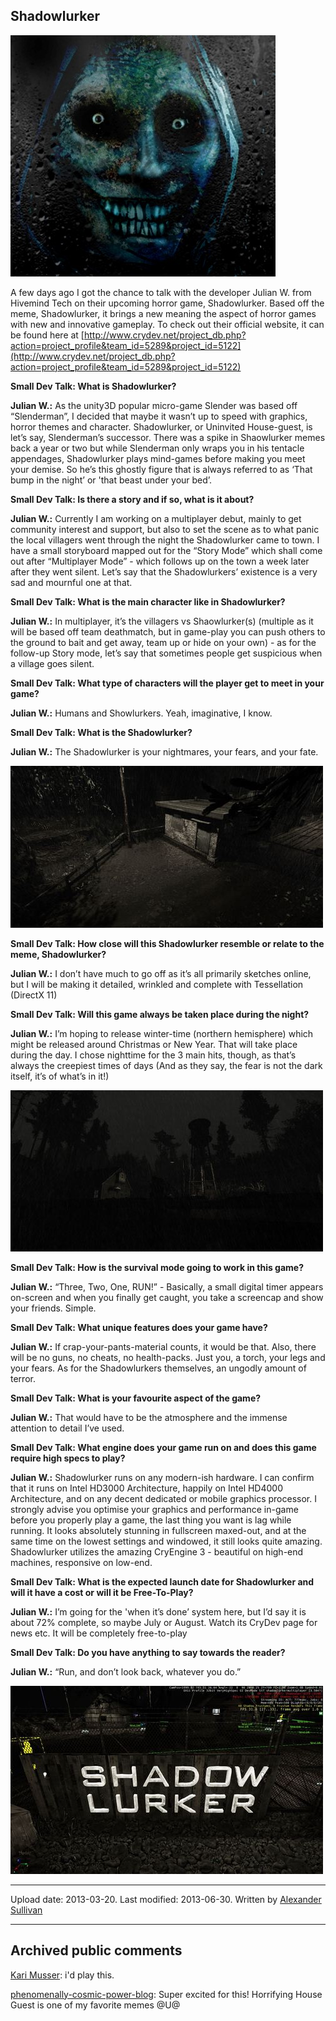 ## Shadowlurker

![image](src\articleArchive\authorAlexanderSullivan\2013-03-20_Shadowlurker\image1.jpg)

A few days ago I got the chance to talk with the developer Julian W. from Hivemind Tech on their upcoming horror game, Shadowlurker. Based off the meme, Shadowlurker, it brings a new meaning the aspect of horror games with new and innovative gameplay. To check out their official website, it can be found here at [http://www.crydev.net/project_db.php?action=project_profile&team_id=5289&project_id=5122](http://www.crydev.net/project_db.php?action=project_profile&team_id=5289&project_id=5122)

**Small Dev Talk: What is Shadowlurker?**

**Julian W.:** As the unity3D popular micro-game Slender was based off “Slenderman”, I decided that maybe it wasn’t up to speed with graphics, horror themes and character. Shadowlurker, or Uninvited House-guest, is let’s say, Slenderman’s successor. There was a spike in Shaowlurker memes back a year or two but while Slenderman only wraps you in his tentacle appendages, Shadowlurker plays mind-games before making you meet your demise. So he’s this ghostly figure that is always referred to as ‘That bump in the night’ or 'that beast under your bed’.

**Small Dev Talk: Is there a story and if so, what is it about?**

**Julian W.:** Currently I am working on a multiplayer debut, mainly to get community interest and support, but also to set the scene as to what panic the local villagers went through the night the Shadowlurker came to town. I have a small storyboard mapped out for the “Story Mode” which shall come out after “Multiplayer Mode” - which follows up on the town a week later after they went silent. Let’s say that the Shadowlurkers’ existence is a very sad and mournful one at that.

**Small Dev Talk: What is the main character like in Shadowlurker?**

**Julian W.:** In multiplayer, it’s the villagers vs Shaowlurker(s) (multiple as it will be based off team deathmatch, but in game-play you can push others to the ground to bait and get away, team up or hide on your own) - as for the follow-up Story mode, let’s say that sometimes people get suspicious when a village goes silent.

**Small Dev Talk: What type of characters will the player get to meet in your game?**

**Julian W.:** Humans and Showlurkers. Yeah, imaginative, I know.

**Small Dev Talk: What is the Shadowlurker?**

**Julian W.:** The Shadowlurker is your nightmares, your fears, and your fate.

![image](src\articleArchive\authorAlexanderSullivan\2013-03-20_Shadowlurker\image2.jpg)

**Small Dev Talk: How close will this Shadowlurker resemble or relate to the meme, Shadowlurker?**

**Julian W.:** I don’t have much to go off as it’s all primarily sketches online, but I will be making it detailed, wrinkled and complete with Tessellation (DirectX 11)

**Small Dev Talk: Will this game always be taken place during the night?**

**Julian W.:** I’m hoping to release winter-time (northern hemisphere) which might be released around Christmas or New Year. That will take place during the day. I chose nighttime for the 3 main hits, though, as that’s always the creepiest times of days (And as they say, the fear is not the dark itself, it’s of what’s in it!)

![image](src\articleArchive\authorAlexanderSullivan\2013-03-20_Shadowlurker\image3.jpg)

**Small Dev Talk: How is the survival mode going to work in this game?**

**Julian W.:** “Three, Two, One, RUN!” - Basically, a small digital timer appears on-screen and when you finally get caught, you take a screencap and show your friends. Simple.

**Small Dev Talk: What unique features does your game have?**

**Julian W.:** If crap-your-pants-material counts, it would be that. Also, there will be no guns, no cheats, no health-packs. Just you, a torch, your legs and your fears. As for the Shadowlurkers themselves, an ungodly amount of terror.

**Small Dev Talk: What is your favourite aspect of the game?**

**Julian W.:** That would have to be the atmosphere and the immense attention to detail I’ve used.

**Small Dev Talk: What engine does your game run on and does this game require high specs to play?**

**Julian W.:** Shadowlurker runs on any modern-ish hardware. I can confirm that it runs on Intel HD3000 Architecture, happily on Intel HD4000 Architecture, and on any decent dedicated or mobile graphics processor. I strongly advise you optimise your graphics and performance in-game before you properly play a game, the last thing you want is lag while running. It looks absolutely stunning in fullscreen maxed-out, and at the same time on the lowest settings and windowed, it still looks quite amazing. Shadowlurker utilizes the amazing CryEngine 3 - beautiful on high-end machines, responsive on low-end.

**Small Dev Talk: What is the expected launch date for Shadowlurker and will it have a cost or will it be Free-To-Play?**

**Julian W.:** I’m going for the 'when it’s done’ system here, but I’d say it is about 72% complete, so maybe July or August. Watch its CryDev page for news etc. It will be completely free-to-play

**Small Dev Talk: Do you have anything to say towards the reader?**

**Julian W.:** “Run, and don’t look back, whatever you do.” 

![image](src\articleArchive\authorAlexanderSullivan\2013-03-20_Shadowlurker\image4.jpg)

----
Upload date: 2013-03-20. Last modified: 2013-06-30. Written by [Alexander Sullivan](https://twitter.com/AlexJSully)

-----
## Archived public comments
[Kari Musser](https://www.facebook.com/kari.musser.3): i'd play this.

[phenomenally-cosmic-power-blog](https://phenomenally-cosmic-power-blog.tumblr.com/): Super excited for this! Horrifying House Guest is one of my favorite memes @U@